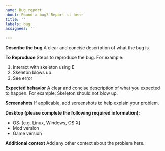 ```yaml
---
name: Bug report
about: Found a bug? Report it here
title: ''
labels: bug
assignees: ''

---
```


**Describe the bug**
A clear and concise description of what the bug is.

**To Reproduce**
Steps to reproduce the bug. For example:
1. Interact with skeleton using E
2. Skeleton blows up
3. See error

**Expected behavior**
A clear and concise description of what you expected to happen. For example: Skeleton should not blow up.

**Screenshots**
If applicable, add screenshots to help explain your problem.

**Desktop (please complete the following **required** information):**
 - OS: [e.g. Linux, Windows, OS X]
 - Mod version
 - Game version

**Additional context**
Add any other context about the problem here.
